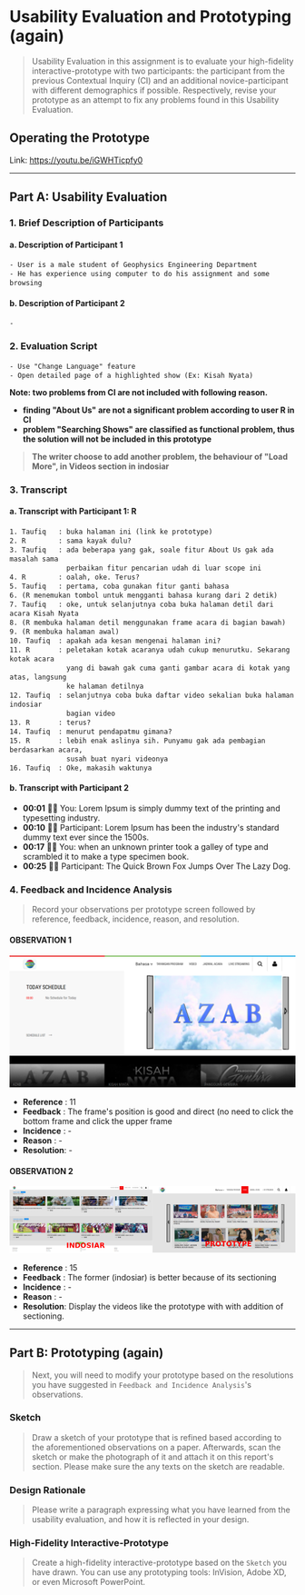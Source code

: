# Usability Evaluation and Prototyping (again)
> Usability Evaluation in this assignment is to evaluate your high-fidelity interactive-prototype with two participants:
> the participant from the previous Contextual Inquiry (CI) 
> and an additional novice-participant with different demographics if possible.
> Respectively, revise your prototype as an attempt to fix any problems found in this Usability Evaluation.

## Operating the Prototype

Link: https://youtu.be/iGWHTicpfy0

---

## Part A: Usability Evaluation
### 1. Brief Description of Participants
#### a. Description of Participant 1
```text
- User is a male student of Geophysics Engineering Department
- He has experience using computer to do his assignment and some browsing
```

#### b. Description of Participant 2
```text
-
```

### 2. Evaluation Script
```text
- Use "Change Language" feature
- Open detailed page of a highlighted show (Ex: Kisah Nyata)
```

**Note: two problems from CI are not included with following reason.**
- **finding "About Us" are not a significant problem according to user R in CI**
- **problem "Searching Shows" are classified as functional problem, thus the solution will not**
**be included in this prototype**

>**The writer choose to add another problem, the behaviour of "Load More", in Videos section
in indosiar**

### 3. Transcript
#### a. Transcript with Participant 1: R
```
1. Taufiq   : buka halaman ini (link ke prototype)
2. R        : sama kayak dulu?
3. Taufiq   : ada beberapa yang gak, soale fitur About Us gak ada masalah sama 
              perbaikan fitur pencarian udah di luar scope ini
4. R        : oalah, oke. Terus?
5. Taufiq   : pertama, coba gunakan fitur ganti bahasa
6. (R menemukan tombol untuk mengganti bahasa kurang dari 2 detik)
7. Taufiq   : oke, untuk selanjutnya coba buka halaman detil dari acara Kisah Nyata
8. (R membuka halaman detil menggunakan frame acara di bagian bawah)
9. (R membuka halaman awal)
10. Taufiq  : apakah ada kesan mengenai halaman ini?
11. R       : peletakan kotak acaranya udah cukup menurutku. Sekarang kotak acara
              yang di bawah gak cuma ganti gambar acara di kotak yang atas, langsung
              ke halaman detilnya
12. Taufiq  : selanjutnya coba buka daftar video sekalian buka halaman indosiar 
              bagian video
13. R       : terus?
14. Taufiq  : menurut pendapatmu gimana?
15. R       : lebih enak aslinya sih. Punyamu gak ada pembagian berdasarkan acara, 
              susah buat nyari videonya
16. Taufiq  : Oke, makasih waktunya
```

#### b. Transcript with Participant 2
 - **00:01** 👨‍🔬 You: Lorem Ipsum is simply dummy text of the printing and typesetting industry.
 - **00:10** 👨‍💻 Participant: Lorem Ipsum has been the industry's standard dummy text ever since the 1500s.
 - **00:17** 👨‍🔬 You: when an unknown printer took a galley of type and scrambled it to make a type specimen book.
 - **00:25** 👨‍💻 Participant: The Quick Brown Fox Jumps Over The Lazy Dog.

### 4. Feedback and Incidence Analysis
> Record your observations per prototype screen followed by reference, feedback, incidence, reason, and resolution.

#### OBSERVATION 1

![obs1](/img/indosiar_hi-fid_proto_main_azab.png)

 - **Reference** : 11
 - **Feedback**  : The frame's position is good and direct (no need to click the bottom frame and click the upper frame
 - **Incidence** : -
 - **Reason**    : -
 - **Resolution**: -
 
#### OBSERVATION 2

![obs2](/img/indosiar_proto.png)

 - **Reference** : 15
 - **Feedback**  : The former (indosiar) is better because of its sectioning
 - **Incidence** : -
 - **Reason**    : -
 - **Resolution**: Display the videos like the prototype with with addition of sectioning.
 
 ---

## Part B: Prototyping (again)
> Next, you will need to modify your prototype 
> based on the resolutions you have suggested in `Feedback and Incidence Analysis`'s observations.

### Sketch
> Draw a sketch of your prototype that is refined based according to the aforementioned observations on a paper.
> Afterwards, scan the sketch or make the photograph of it and attach it on this report's section.
> Please make sure the any texts on the sketch are readable.

### Design Rationale
> Please write a paragraph expressing what you have learned from the usability evaluation, 
> and how it is reflected in your design.

### High-Fidelity Interactive-Prototype
> Create a high-fidelity interactive-prototype based on the `Sketch` you have drawn.
> You can use any prototyping tools: InVision, Adobe XD, or even Microsoft PowerPoint.
